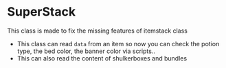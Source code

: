 # SuperStack
This class is made to fix the missing features of itemstack class
- This class can read `data` from an item so now you can check the potion type, the bed color, the banner color via scripts..
- This can also read the content of shulkerboxes and bundles
